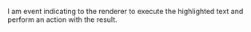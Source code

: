 I am event indicating to the renderer to execute the  highlighted text and perform an action with the result.